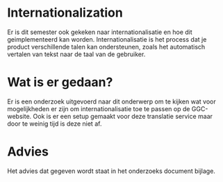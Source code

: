 # Internationalization 

Er is dit semester ook gekeken naar internationalisatie en hoe dit geimplementeerd kan worden. Internationalisatie is het process dat je product verschillende talen kan ondersteunen, zoals het automatisch vertalen van tekst naar de taal van de gebruiker.  

 
# Wat is er gedaan? 

Er is een onderzoek uitgevoerd naar dit onderwerp om te kijken wat voor mogelijkheden er zijn om internationalisatie toe te passen op de GGC-website. Ook is er een setup gemaakt voor deze translatie service maar door te weinig tijd is deze niet af.  

# Advies 

Het advies dat gegeven wordt staat in het onderzoeks document bijlage. 
